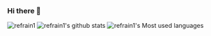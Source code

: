 ### Hi there 👋
![refrain1](https://metrics.lecoq.io/refrain1?template=classic&config.timezone=Asia%2FShanghai)
![refrain1's github stats](https://github-readme-stats.vercel.app/api?username=refrain1&show_icons=true&theme=radical) 
![refrain1's Most used languages](https://github-readme-stats.vercel.app/api/top-langs/?username=refrain1&layout=compact&hide_border=true&langs_count=10)

<!--
**refrain1/refrain1** is a ✨ _special_ ✨ repository because its `README.md` (this file) appears on your GitHub profile.

Here are some ideas to get you started:

- 🔭 I’m currently working on ...
- 🌱 I’m currently learning ...
- 👯 I’m looking to collaborate on ...
- 🤔 I’m looking for help with ...
- 💬 Ask me about ...
- 📫 How to reach me: ...
- 😄 Pronouns: ...
- ⚡ Fun fact: ...
-->
